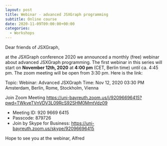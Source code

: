 ```yaml
---
layout: post
title: Webinar - advanced JSXGraph programming
subtitle: Online course
date: 2020-11-09T09:00:00+00:00
categories:
  - Workshops
---
```


Dear friends of JSXGraph,

at the JSXGraph conference 2020 we announced a monthly (free) webinar 
about advanced JSXGraph programming.
The first webinar in this series will start on **November 12th, 2020** at **4:00 pm** (CET, Berlin time) 
until ca. 4:45 pm. The zoom meeting will be open from 3:30 pm.
Here is the link:

Topic: Webinar: Advanced JSXGraph
Time: Nov 12, 2020 03:30 PM Amsterdam, Berlin, Rome, Stockholm, Vienna

Join Zoom Meeting
<https://uni-bayreuth.zoom.us/j/92096696415?pwd=TWkveTVnVDV3L09RcS92SHM0MmtVdz09>

- Meeting ID: 920 9669 6415
- Passcode: 879726
- Join by Skype for Business: <https://uni-bayreuth.zoom.us/skype/92096696415>

Hope to see you at the webinar,
Alfred


